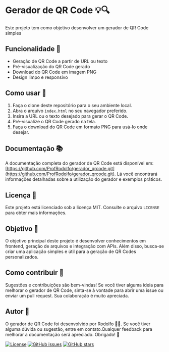 # Gerador de QR Code  💡🔍
Este projeto tem como objetivo desenvolver um gerador de QR Code simples

## Funcionalidade 🚀
- Geração de QR Code a partir de URL ou texto
- Pré-visualização do QR Code gerado
- Download do QR Code em imagem PNG
- Design limpo e responsivo

## Como usar 📖
1. Faça o clone deste repositório para o seu ambiente local.
2. Abra o arquivo `index.html` no seu navegador preferido.
3. Insira a URL ou o texto desejado para gerar o QR Code.
4. Pré-visualize o QR Code gerado na tela.
5. Faça o download do QR Code em formato PNG para usá-lo onde desejar.

## Documentação 📚
A documentação completa do gerador de QR Code está disponível em: [https://github.com/ProfRodolfo/gerador_qrcode.git](https://github.com/ProfRodolfo/gerador_qrcode.git). Lá você encontrará informações detalhadas sobre a utilização do gerador e exemplos práticos.

## Licença 📜
Este projeto está licenciado sob a licença MIT. Consulte o arquivo `LICENSE` para obter mais informações.

## Objetivo 🎯
O objetivo principal deste projeto é desenvolver conhecimentos em frontend, geração de arquivos e integração com APIs. Além disso, busca-se criar uma aplicação simples e útil para a geração de QR Codes personalizados.

## Como contribuir 🤝
Sugestões e contribuições são bem-vindas! Se você tiver alguma ideia para melhorar o gerador de QR Code, sinta-se à vontade para abrir uma issue ou enviar um pull request. Sua colaboração é muito apreciada.

## Autor 👤
O gerador de QR Code foi desenvolvido por Rodolfo 👨‍💻. Se você tiver alguma dúvida ou sugestão, entre em contato.Qualquer feedback para melhorar a documentação será apreciado. Obrigado! 🙏

[![License](https://img.shields.io/badge/license-MIT-blue.svg)](https://github.com/ProfRodolfo/gerador_qrcode/blob/main/LICENSE)
[![GitHub issues](https://img.shields.io/github/issues/ProfRodolfo/gerador_qrcode)](https://github.com/ProfRodolfo/gerador_qrcode/issues)
[![GitHub stars](https://img.shields.io/github/stars/ProfRodolfo/gerador_qrcode)](https://github.com/ProfRodolfo/gerador_qrcode/stargazers)
